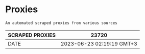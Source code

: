 # Proxies
    An automated scraped proxies from various sources

| SCRAPED PROXIES | 23720            |
|-----------------|---------------------------|
| DATE            | 2023-06-23 02:19:19 GMT+3          |
